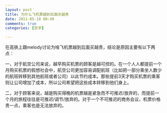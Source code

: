 ```yaml
---
layout: post
title: 为什么飞机票越到后面买越贵
date: 2011-05-18 00:49
comments: true
categories: [哲学]

---
```


在高铁上跟melody讨论为啥飞机票越到后面买越贵，结论是原因主要有以下两点：

一，对于航空公司来说，越早购买机票的顾客是越可控的。在一个人人都提前一个月购买机票的假想社会中，航空公司更加容易调配航班（比如把一部分乘坐人数少的航班转移到其他航班或者公司）以此节约成本。那些提前3天才购买机票的乘客则让公司增加了成本，所以公司希望把这些成本转移到他们身上。

二，对于顾客来说，越是购买得晚的机票越是紧急而不可推迟/放弃的，而提前一个月的旅程往往是可推迟/调节/放弃的。对于一个不可推迟的商务会议，机票价格贵一点，乘客也是无法放弃的。

